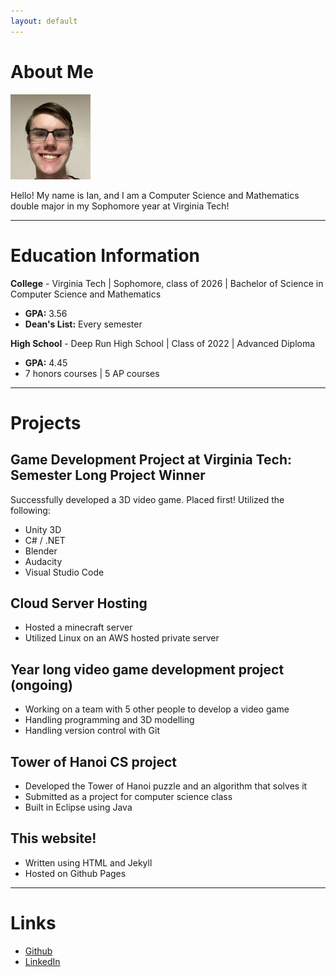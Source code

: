 ```yaml
---
layout: default
---
```

<h1 style="font-weight: bold">About Me</h1>

<img class="profile-picture" src="Ian.jpg">

<span>Hello! My name is Ian, and I am a Computer Science and Mathematics double major in my Sophomore year at Virginia Tech!</span>

<hr>
<h1 style="font-weight: bold">Education Information</h1>

<span><b>College</b> - Virginia Tech | Sophomore, class of 2026 | Bachelor of Science in Computer Science and Mathematics</span>
<ul>
    <li><b>GPA:</b> 3.56</li>
    <li><b>Dean's List:</b> Every semester</li>
</ul>

<span><b>High School</b> - Deep Run High School | Class of 2022 | Advanced Diploma</span>
<ul>
    <li><b>GPA:</b> 4.45</li>
    <li>7 honors courses | 5 AP courses</li>
</ul>
<hr>
<h1 style="font-weight: bold">Projects</h1>
<h2><b>Game Development Project at Virginia Tech: Semester Long Project Winner</b></h2>
<span>
Successfully developed a 3D video game. Placed first! Utilized the following:
</span>
<ul>
    <li>Unity 3D</li>
    <li>C# / .NET</li>
    <li>Blender</li>
    <li>Audacity</li>
    <li>Visual Studio Code</li>
</ul>
<h2><b>Cloud Server Hosting</b></h2>
<ul>
    <li>Hosted a minecraft server</li>
    <li>Utilized Linux on an AWS hosted private server</li>
</ul>
<h2><b>Year long video game development project (ongoing)</b></h2>
<ul>
    <li>Working on a team with 5 other people to develop a video game</li>
    <li>Handling programming and 3D modelling</li>
    <li>Handling version control with Git</li>
</ul>
<h2><b>Tower of Hanoi CS project</b></h2>
<ul>
    <li>Developed the Tower of Hanoi puzzle and an algorithm that solves it</li>
    <li>Submitted as a project for computer science class</li>
    <li>Built in Eclipse using Java</li>
</ul>
<h2><b>This website!</b></h2>
<ul>
    <li>Written using HTML and Jekyll</li>
    <li>Hosted on Github Pages</li>
</ul>
<hr>
<h1 style="font-weight: bold">Links</h1>
<ul>
    <li><a href="https://github.com/Red-Lattice">Github</a></li>
    <li><a href="https://www.linkedin.com/in/dewittdoucette/">LinkedIn</a></li>
</ul>
